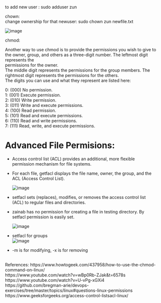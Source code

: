 
to add new user : sudo adduser zun  <br/>


chown: <br/>
change ownership for that newuser: sudo chown zun newfile.txt <br/>


![image](https://user-images.githubusercontent.com/85761276/197486657-c062bc36-d4f2-4360-93b5-a4f504843f03.png)


chmod:<br/>

Another way to use chmod is to provide the permissions you wish to give to the owner, group, and others as a three-digit number. The leftmost digit represents the<br/>permissions for the owner.<br/> The middle digit represents the permissions for the group members. The rightmost digit represents the permissions for the others.
<br/>
The digits you can use and what they represent are listed here:<br/>

0: (000) No permission.<br/>
1: (001) Execute permission.<br/>
2: (010) Write permission.<br/>
3: (011) Write and execute permissions.<br/>
4: (100) Read permission.<br/>
5: (101) Read and execute permissions.<br/>
6: (110) Read and write permissions.<br/>
7: (111) Read, write, and execute permissions.<br/>

# Advanced File Permisions:
- Access control list (ACL) provides an additional, more flexible permission mechanism for file systems.
- For each file, getfacl displays the file name, owner, the group, and the ACL (Access Control List). <br/>

   ![image](https://user-images.githubusercontent.com/85761276/198867813-2edf03b8-a233-459f-8b7b-c30458a39801.png)
   
- setfacl sets (replaces), modifies, or removes the access control list (ACL) to regular files and directories. <br/>
- zainab has no permission for creating a file in testing directory. By setfacl permission is easily set. <br/>
    
   ![image](https://user-images.githubusercontent.com/85761276/198868165-a85aed14-3add-4232-b60d-c9935dc84bb4.png)

- setfacl for groups <br/>
   ![image](https://user-images.githubusercontent.com/85761276/198868575-05e10a13-a342-4dc5-9280-ab7230605d77.png)

- -m is for modifying, -x is for removing <br/>

<br/>
References:
https://www.howtogeek.com/437958/how-to-use-the-chmod-command-on-linux/  <br/>
https://www.youtube.com/watch?v=wBp0Rb-ZJak&t=6578s <br/>
https://www.youtube.com/watch?v=U-vPg-xGXi4  <br/>
https://github.com/bregman-arie/devops-exercises/tree/master/topics/linux#questions-linux-permissions <br/>
https://www.geeksforgeeks.org/access-control-listsacl-linux/
